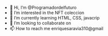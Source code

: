 - 👋 Hi, I’m @Programadordelfuturo
- 👀 I’m interested in the NFT coleccion
- 🌱 I’m currently learning HTML, CSS, javacrip
- 💞️ I’m looking to collaborate on 
- 📫 How to reach me enriquesaravia310@gmail

